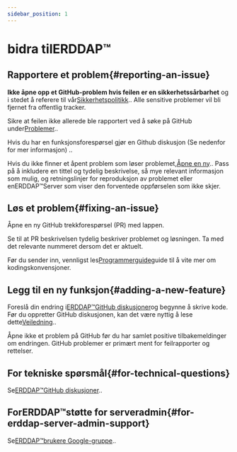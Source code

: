 ```yaml
---
sidebar_position: 1
---
```


# bidra tilERDDAP™
## Rapportere et problem{#reporting-an-issue} 
 **Ikke åpne opp et GitHub-problem hvis feilen er en sikkerhetssårbarhet** og i stedet å referere til vår[Sikkerhetspolitikk](https://github.com/erddap/erddap?tab=security-ov-file).. Alle sensitive problemer vil bli fjernet fra offentlig tracker.

Sikre at feilen ikke allerede ble rapportert ved å søke på GitHub under[Problemer](https://github.com/ERDDAP/erddap/issues)..

Hvis du har en funksjonsforespørsel gjør en Github diskusjon (Se nedenfor for mer informasjon) ..

Hvis du ikke finner et åpent problem som løser problemet,[Åpne en ny](https://github.com/ERDDAP/erddap/issues/new).. Pass på å inkludere en tittel og tydelig beskrivelse, så mye relevant informasjon som mulig, og retningslinjer for reproduksjon av problemet eller enERDDAP™Server som viser den forventede oppførselen som ikke skjer.
## Løs et problem{#fixing-an-issue} 
Åpne en ny GitHub trekkforespørsel (PR) med lappen.

Se til at PR beskrivelsen tydelig beskriver problemet og løsningen. Ta med det relevante nummeret dersom det er aktuelt.

Før du sender inn, vennligst les[Programmerguide](/docs/contributing/programmer-guide)guide til å vite mer om kodingskonvensjoner.
## Legg til en ny funksjon{#adding-a-new-feature} 
Foreslå din endring i[ERDDAP™GitHub diskusjoner](https://github.com/ERDDAP/erddap/discussions)og begynne å skrive kode. Før du oppretter GitHub diskusjonen, kan det være nyttig å lese dette[Veiledning](https://github.com/ERDDAP/erddap/discussions/93#discussion-4920427)..

Åpne ikke et problem på GitHub før du har samlet positive tilbakemeldinger om endringen. GitHub problemer er primært ment for feilrapporter og rettelser.
## For tekniske spørsmål{#for-technical-questions} 
Se[ERDDAP™GitHub diskusjoner](https://github.com/ERDDAP/erddap/discussions)..
## ForERDDAP™støtte for serveradmin{#for-erddap-server-admin-support} 
Se[ERDDAP™brukere Google-gruppe](https://groups.google.com/g/erddap)..
